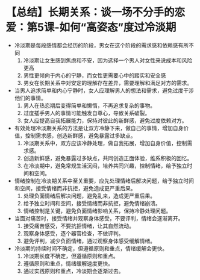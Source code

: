 # 【总结】长期关系：谈一场不分手的恋爱：第5课-如何“高姿态”度过冷淡期

-   冷淡期是每段感情都会经历的阶段，男女在这个阶段的需求感和依赖感有所不同
    1.  冷淡期让女生感到焦虑和不安，因为选择一个男人对女性来说成本和风险更高
    2.  男性更倾向于内心的宁静，而女性更需要心中的踏实和安全感
    3.  男女在长期关系中对安定的理解存在差异，需要理解和满足对方的需求。
-   当男人追求简单和内心宁静时，女人应理解男人的想法和需求，避免过度干涉他们的事情。
    1.  男人在热恋期后变得简单和懒惰，不再追求复杂的事物。
    2.  过度插手男人的事情可能触发自尊心，导致关系破裂。
    3.  女人应提高自我拓展能力，保持对彼此的新鲜感，避免过度依赖对方。
-   有效处理冷淡期关系的方法是让双方冷静下来，做自己的事情，增加自身价值，控制需求感，创造新鲜感，避免暴露过多缺点。
    1.  冷淡期关系中，双方应该冷静处理，做自我拓展，增加自身价值，控制需求感。
    2.  创造新鲜感，避免暴露过多缺点，共同创造正面体验，维系积极的回忆。
    3.  在冷淡期中，避免常规生活沉闷，培养共同兴趣，控制情绪，给予独立时间和空间。
-   情绪控制在冷淡期关系中至关重要，应先处理情绪后解决问题，给予独立时间和空间，接受情绪而非抗拒，避免造成更严重后果。
    1.  处理负面情绪后解决问题，避免乱来，造成更严重后果。
    2.  给予独立时间和空间，接受情绪而非抗拒，避免情绪崩溃。
    3.  情绪控制是关键，避免负面情绪影响关系，保持冷静处理问题。
-   当面对痛苦时，接受情绪并观察身体感受，不要评判，情绪会逐渐离开。
    1.  接受痛苦感受，不要抗拒情绪，让其自然流动。
    2.  观察身体感受，逐个器官检查，不做评判。
    3.  避免评判，减少负面情绪，通过观察身体感受缓解情绪。
-   冷淡期的持续时间不确定，但遵循原则和重点，情绪缓解会更快。
    1.  冷淡期长度不确定，但遵循原则和重点。
    2.  遵循原则和重点，情绪缓解速度更快。
    3.  通过实践原则和重点，冷淡期会逐渐过去。